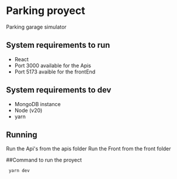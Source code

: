 # Parking proyect

Parking garage simulator

## System requirements to run
- React
- Port 3000 available for the Apis
- Port 5173 avaible for the frontEnd

## System requirements to dev
- MongoDB instance
- Node (v20)
- yarn

## Running
Run the Api's from the apis folder
Run the Front from the front folder

##Command to run the proyect
```
 yarn dev
```
